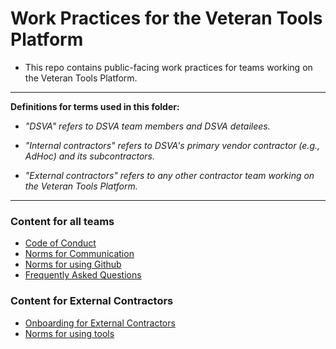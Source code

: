 # Work Practices for the Veteran Tools Platform

* This repo contains public-facing work practices for teams working on the Veteran Tools Platform.

<hr>

**Definitions for terms used in this folder:**

* *"DSVA" refers to DSVA team members and DSVA detailees.*

* *"Internal contractors" refers to DSVA's primary vendor contractor (e.g., AdHoc) and its subcontractors.*

* *"External contractors" refers to any other contractor team working on the Veteran Tools Platform.*

<hr>

### Content for all teams
* [Code of Conduct](code-of-conduct)
* [Norms for Communication](norms-communication.md)
* [Norms for using Github](norms-github)
* [Frequently Asked Questions](faqs.md)

### Content for External Contractors
* [Onboarding for External Contractors](external-contractor-onboarding)
* [Norms for using tools](norms-tools)
